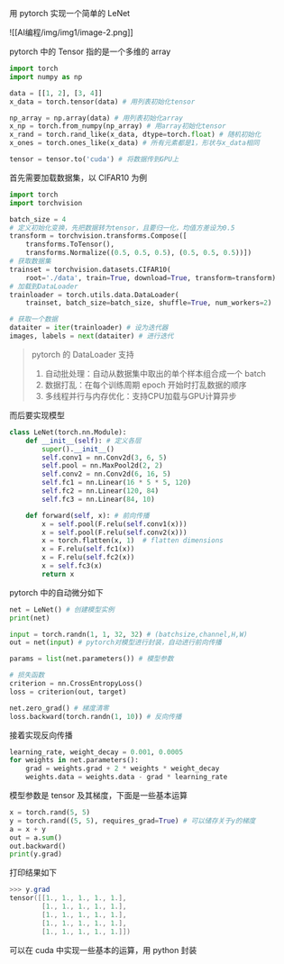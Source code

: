 
用 pytorch 实现一个简单的 LeNet

![[AI编程/img/img1/image-2.png]]

pytorch 中的 Tensor 指的是一个多维的 array 

```python
import torch 
import numpy as np 

data = [[1, 2], [3, 4]] 
x_data = torch.tensor(data) # 用列表初始化tensor

np_array = np.array(data) # 用列表初始化array
x_np = torch.from_numpy(np_array) # 用array初始化tensor
x_rand = torch.rand_like(x_data, dtype=torch.float) # 随机初始化
x_ones = torch.ones_like(x_data) # 所有元素都是1，形状与x_data相同

tensor = tensor.to('cuda') # 将数据传到GPU上
```

首先需要加载数据集，以 CIFAR10 为例

```python
import torch
import torchvision

batch_size = 4
# 定义初始化变换，先把数据转为tensor，且要归一化，均值方差设为0.5
transform = torchvision.transforms.Compose([
    transforms.ToTensor(), 
    transforms.Normalize((0.5, 0.5, 0.5), (0.5, 0.5, 0.5))])
# 获取数据集
trainset = torchvision.datasets.CIFAR10(
    root='./data', train=True, download=True, transform=transform)
# 加载到DataLoader
trainloader = torch.utils.data.DataLoader(
    trainset, batch_size=batch_size, shuffle=True, num_workers=2)

# 获取一个数据
dataiter = iter(trainloader) # 设为迭代器
images, labels = next(dataiter) # 进行迭代
```

>pytorch 的 DataLoader 支持
>1. 自动批处理：自动从数据集中取出的单个样本组合成一个 batch
>2. 数据打乱：在每个训练周期 epoch 开始时打乱数据的顺序
>3. 多线程并行与内存优化：支持CPU加载与GPU计算异步

而后要实现模型

```python
class LeNet(torch.nn.Module):
    def __init__(self): # 定义各层
        super().__init__()
        self.conv1 = nn.Conv2d(3, 6, 5)
        self.pool = nn.MaxPool2d(2, 2)
        self.conv2 = nn.Conv2d(6, 16, 5)
        self.fc1 = nn.Linear(16 * 5 * 5, 120)
        self.fc2 = nn.Linear(120, 84)
        self.fc3 = nn.Linear(84, 10)

    def forward(self, x): # 前向传播
        x = self.pool(F.relu(self.conv1(x)))
        x = self.pool(F.relu(self.conv2(x)))
        x = torch.flatten(x, 1)  # flatten dimensions
        x = F.relu(self.fc1(x))
        x = F.relu(self.fc2(x))
        x = self.fc3(x)
        return x
```

pytorch 中的自动微分如下

```python
net = LeNet() # 创建模型实例
print(net)

input = torch.randn(1, 1, 32, 32) # (batchsize,channel,H,W)
out = net(input) # pytorch对模型进行封装，自动进行前向传播

params = list(net.parameters()) # 模型参数

# 损失函数
criterion = nn.CrossEntropyLoss() 
loss = criterion(out, target) 

net.zero_grad() # 梯度清零
loss.backward(torch.randn(1, 10)) # 反向传播
```

接着实现反向传播

```python
learning_rate, weight_decay = 0.001, 0.0005
for weights in net.parameters():
    grad = weights.grad + 2 * weights * weight_decay
    weights.data = weights.data - grad * learning_rate
```

模型参数是 tensor 及其梯度，下面是一些基本运算

```python
x = torch.rand(5, 5)
y = torch.rand((5, 5), requires_grad=True) # 可以储存关于y的梯度
a = x + y
out = a.sum()
out.backward()
print(y.grad)
```

打印结果如下

```powershell
>>> y.grad
tensor([[1., 1., 1., 1., 1.],
        [1., 1., 1., 1., 1.],
        [1., 1., 1., 1., 1.],
        [1., 1., 1., 1., 1.],
        [1., 1., 1., 1., 1.]])
```

可以在 cuda 中实现一些基本的运算，用 python 封装







